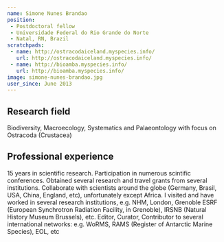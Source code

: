 ```yaml
---
name: Simone Nunes Brandao
position: 
 - Postdoctoral fellow
 - Universidade Federal do Rio Grande do Norte
 - Natal, RN, Brazil
scratchpads:
 - name: http://ostracodaiceland.myspecies.info/
   url: http://ostracodaiceland.myspecies.info/
 - name: http://bioamba.myspecies.info/
   url: http://bioamba.myspecies.info/
image: simone-nunes-brandao.jpg
user_since: June 2013
---
```


## Research field
Biodiversity, Macroecology, Systematics and Palaeontology with focus on Ostracoda (Crustacea)

## Professional experience
15 years in scientific research. Participation in numerous scintific conferences. Obtained several research and travel grants from several institutions. Collaborate with scientists around the globe (Germany, Brasil, USA, China, England, etc), unfortunately except Africa. I visited and have worked in several research institutions, e.g. NHM, London, Grenoble ESRF (European Synchrotron Radiation Facility, in Grenoble), IRSNB (Natural History Museum Brussels), etc. Editor, Curator, Contributor to several international networks: e.g. WoRMS, RAMS (Register of Antarctic Marine Species), EOL, etc

